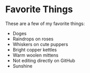 # Favorite Things

These are a few of my favorite things:

- Doges
- Raindrops on roses
- Whiskers on cute puppers
- Bright copper kettles
- Warm woolen mittens
- Not editing directly on GitHub
- Sunshine
